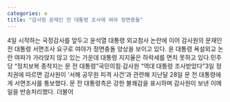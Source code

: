 ```yaml
---
categories: e
title: "감사원 문재인 전 대통령 조사에 여야 정면충돌"
---
```

4일 시작하는 국정감사를 앞두고 윤석열 대통령 외교참사 논란에 이어 감사원의 문재인 전 대통령 서면조사 요구로 여야가 정면충돌 양상을 보이고 있다. 윤 대통령 욕설외교 논란 여파가 가라앉지 않고 있는 가운데 대통령 지지율은 하락세를 면치 못하고 있다.민주당 “정치보복 종착지는 문 전 대통령”국민의힘·감사원 “역대 대통령 조사받았다”3일 정치권에 따르면 감사원이 ‘서해 공무원 피격 사건’과 관련해 지난달 28일 문 전 대통령에게 서면조사를 통보했다. 문 전 대통령측은 강한 불쾌감을 표시하며 감사원이 보낸 이메일을 반송처리했다. 더불어